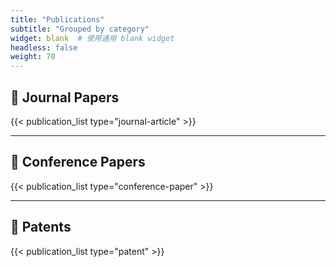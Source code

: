 ```yaml
---
title: "Publications"
subtitle: "Grouped by category"
widget: blank  # 使用通用 blank widget
headless: false
weight: 70
---
```


## 📘 Journal Papers

{{< publication_list type="journal-article" >}}

---

## 🧾 Conference Papers

{{< publication_list type="conference-paper" >}}

---

## 🧪 Patents

{{< publication_list type="patent" >}}
